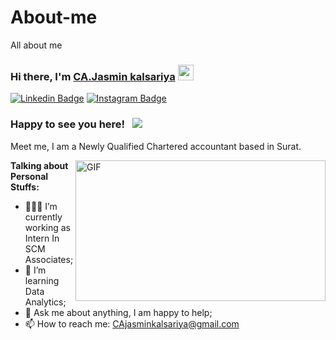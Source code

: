 # About-me
All about me

### Hi there, I'm <a href="" target="_blank">CA.Jasmin kalsariya</a> <img src="https://media.giphy.com/media/hvRJCLFzcasrR4ia7z/giphy.gif" width="25px">

[![Linkedin Badge](https://img.shields.io/badge/-LinkedIn-0e76a8?style=flat-square&logo=Linkedin&logoColor=white)](https://linkedin.com/in/ca-jasmin-arvind)
[![Instagram Badge](https://img.shields.io/badge/-Instagram-e4405f?style=flat-square&logo=Instagram&logoColor=white)](https://www.instagram.com/ca.jasmin_aravind/)



### Happy to see you here! &nbsp; ![](https://visitor-badge.glitch.me/badge?page_id=jasminkalsariya)

Meet me, I am a Newly Qualified Chartered accountant based in Surat. 

<img align="right" alt="GIF" src="https://github.com/jasminkalsariya/About_me/blob/477368738d99c8bf41c1281c1305ac3f3b3b6b4e/Data%20Analysis%20(1).jpg" width="400" height="225" />
  

**Talking about Personal Stuffs:**

- 👨🏻‍💻 I’m currently working as Intern In SCM Associates;
- 🚀 I’m learning Data Analytics;
- 💬 Ask me about anything, I am happy to help;
- 📫 How to reach me: CAjasminkalsariya@gmail.com


